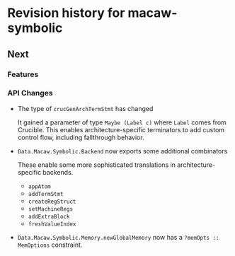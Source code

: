 # Revision history for macaw-symbolic

## Next

### Features

### API Changes

- The type of `crucGenArchTermStmt` has changed

  It gained a parameter of type `Maybe (Label c)` where `Label` comes from Crucible. This enables architecture-specific terminators to add custom control flow, including fallthrough behavior.

- `Data.Macaw.Symbolic.Backend` now exports some additional combinators

  These enable some more sophisticated translations in architecture-specific backends.
   - `appAtom`
   - `addTermStmt`
   - `createRegStruct`
   - `setMachineRegs`
   - `addExtraBlock`
   - `freshValueIndex`

- `Data.Macaw.Symbolic.Memory.newGlobalMemory` now has a `?memOpts :: MemOptions` constraint.
